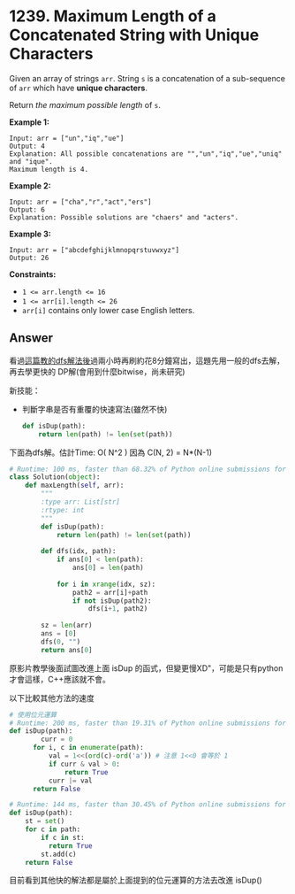 # 1239. Maximum Length of a Concatenated String with Unique Characters

Given an array of strings `arr`. String `s` is a concatenation of a sub-sequence of `arr` which have **unique characters**.

Return *the maximum possible length* of `s`.

**Example 1:**

```
Input: arr = ["un","iq","ue"]
Output: 4
Explanation: All possible concatenations are "","un","iq","ue","uniq" and "ique".
Maximum length is 4.
```

**Example 2:**

```
Input: arr = ["cha","r","act","ers"]
Output: 6
Explanation: Possible solutions are "chaers" and "acters".
```

**Example 3:**

```
Input: arr = ["abcdefghijklmnopqrstuvwxyz"]
Output: 26
```

**Constraints:**

- `1 <= arr.length <= 16`
- `1 <= arr[i].length <= 26`
- `arr[i]` contains only lower case English letters.

## Answer

看過[這篇教的dfs解法後](https://www.youtube.com/watch?v=iGiTptPPUq8)過兩小時再刷約花8分鐘寫出，這題先用一般的dfs去解，再去學更快的 DP解(會用到什麼bitwise，尚未研究)

新技能：

- 判斷字串是否有重覆的快速寫法(雖然不快)

    ```python
    def isDup(path):
        return len(path) != len(set(path))
    ```

下面為dfs解。估計Time: O( N^2 )    因為 C(N, 2) = N*(N-1)

```python
# Runtime: 100 ms, faster than 68.32% of Python online submissions for Maximum Length of a Concatenated String with Unique Characters.
class Solution(object):
    def maxLength(self, arr):
        """
        :type arr: List[str]
        :rtype: int
        """
        def isDup(path):
            return len(path) != len(set(path))
            
        def dfs(idx, path):
            if ans[0] < len(path):
                ans[0] = len(path)
            
            for i in xrange(idx, sz):
                path2 = arr[i]+path
                if not isDup(path2):
                    dfs(i+1, path2)
            
        sz = len(arr)
        ans = [0]
        dfs(0, "")
        return ans[0]
```

原影片教學後面試圖改進上面 isDup 的函式，但變更慢XD"，可能是只有python才會這樣，C++應該就不會。

以下比較其他方法的速度

```python
# 使用位元運算
# Runtime: 200 ms, faster than 19.31% of Python online submissions for Maximum Length of a Concatenated String with Unique Characters.
def isDup(path):
		curr = 0
	  for i, c in enumerate(path):
	      val = 1<<(ord(c)-ord('a')) # 注意 1<<0 會等於 1
	      if curr & val > 0:
	          return True
	      curr |= val
	  return False
```

```python
# Runtime: 144 ms, faster than 30.45% of Python online submissions for Maximum Length of a Concatenated String with Unique Characters.
def isDup(path):
    st = set()
    for c in path:
        if c in st:
          return True
        st.add(c)
    return False
```

目前看到其他快的解法都是屬於上面提到的位元運算的方法去改進 isDup()